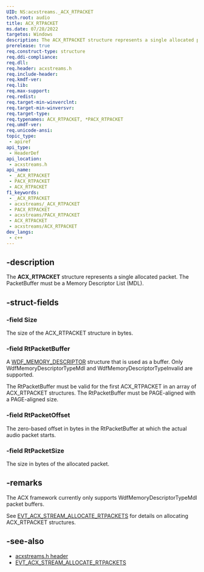 ```yaml
---
UID: NS:acxstreams._ACX_RTPACKET
tech.root: audio
title: ACX_RTPACKET
ms.date: 07/28/2022
targetos: Windows
description: The ACX_RTPACKET structure represents a single allocated packet. The PacketBuffer must be an MDL.
prerelease: true
req.construct-type: structure
req.ddi-compliance: 
req.dll: 
req.header: acxstreams.h
req.include-header: 
req.kmdf-ver: 
req.lib: 
req.max-support: 
req.redist: 
req.target-min-winverclnt: 
req.target-min-winversvr: 
req.target-type: 
req.typenames: ACX_RTPACKET, *PACX_RTPACKET
req.umdf-ver: 
req.unicode-ansi: 
topic_type:
 - apiref
api_type:
 - HeaderDef
api_location:
 - acxstreams.h
api_name:
 - _ACX_RTPACKET
 - PACX_RTPACKET
 - ACX_RTPACKET
f1_keywords:
 - _ACX_RTPACKET
 - acxstreams/_ACX_RTPACKET
 - PACX_RTPACKET
 - acxstreams/PACX_RTPACKET
 - ACX_RTPACKET
 - acxstreams/ACX_RTPACKET
dev_langs:
 - c++
---
```


## -description

The **ACX_RTPACKET** structure represents a single allocated packet. The PacketBuffer must be a Memory Descriptor List (MDL).  

## -struct-fields

### -field Size

The size of the ACX_RTPACKET structure in bytes.

### -field RtPacketBuffer

A [WDF_MEMORY_DESCRIPTOR](/windows-hardware/drivers/ddi/wdfmemory/ns-wdfmemory-_wdf_memory_descriptor) structure that is used as a buffer. Only WdfMemoryDescriptorTypeMdl and WdfMemoryDescriptorTypeInvalid are supported.

The RtPacketBuffer must be valid for the first ACX_RTPACKET in an array of ACX_RTPACKET structures. The RtPacketBuffer must be PAGE-aligned with a PAGE-aligned size.

### -field RtPacketOffset

The zero-based offset in bytes in the RtPacketBuffer at which the actual audio packet starts.

### -field RtPacketSize

The size in bytes of the allocated packet.

## -remarks

The ACX framework currently only supports WdfMemoryDescriptorTypeMdl packet buffers.

See [EVT_ACX_STREAM_ALLOCATE_RTPACKETS](nc-acxstreams-evt_acx_stream_allocate_rtpackets.md) for details on allocating ACX_RTPACKET structures.

## -see-also

- [acxstreams.h header](index.md)
- [EVT_ACX_STREAM_ALLOCATE_RTPACKETS](nc-acxstreams-evt_acx_stream_allocate_rtpackets.md)
